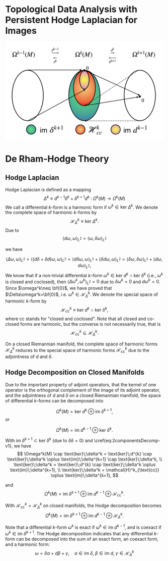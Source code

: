 # Topological Data Analysis with Persistent Hodge Laplacian for Images

![HodgeDecomposition](README.assets/HodgeDecomposition.png)

# De Rham-Hodge Theory

## Hodge Laplacian

Hodge Laplacian is defined as a mapping
$$
\Delta^k \equiv d^{k-1}\delta^k + \delta^{k+1} d^k \;:\; \Omega^k(M) \to \Omega^k(M)
$$
We call a differential $k$-form is a harmonic form if $\omega^k\in\text{ker}\;\Delta^k$. We denote the complete space of harmonic $k$-forms by
$$
\mathcal{H}^k_\Delta \equiv \text{ker}\; \Delta^k.
$$
Due to 
$$
\langle d\omega, \omega \rangle_{L^2}=\langle \omega, \delta\omega \rangle_{L^2}
$$

we have

$$
\langle \Delta\omega, \omega\rangle_{L^2} = \langle (d\delta+\delta d)\omega, \omega\rangle_{L^2} = \langle d\delta\omega, \omega\rangle_{L^2} + \langle \delta d\omega, \omega\rangle_{L^2} = \langle \delta\omega, \delta\omega \rangle_{L^2} + \langle d\omega, d\omega \rangle_{L^2},
$$
We know that if a non-trivial differential $k$-form $\omega^k \in \text{ker}\;d^k \cap \text{ker}\;\delta^k$ (i.e., $\omega^k$ is closed and coclosed), then $\langle \Delta\omega^k, \omega^k\rangle_{L^2}=0$ due to $\delta\omega^k=0$ and $d\omega^k=0$. Since $\omega^k\neq \bf{0}$, we have proved that $\Delta\omega^k=\bf{0}$, i.e. $\omega^k\in\mathcal{H}^k_\Delta$. We denote the special space of harmonic $k$-form by
$$
\mathcal{H}^k_{\text{cc}} \equiv \text{ker}\;d^k \cap \text{ker}\;\delta^k,
$$
where $\text{cc}$ stands for "closed and coclosed". Note that all closed and co-closed forms are harmonic, but the converse is not necessarily true, that is 
$$
\mathcal{H}^k_{\text{cc}} \subseteq \mathcal{H}^k_\Delta.
$$

On a closed Riemannian manifold, the complete space of harmonic forms $\mathcal{H}^k_\Delta$ reduces to the special space of harmonic forms $\mathcal{H}^k_{\text{cc}}$ due to the adjointness of $d$ and $\delta$.

## Hodge Decomposition on Closed Manifolds

Due to the important property of adjoint operators, that the kernel of one operator is the orthogonal complement of the image of its adjoint operator, and the adjointness of $d$ and $\delta$ on a closed Riemannian manifold, the space of differential $k$-forms can be decomposed into 

$$
\Omega^k(M)=\text{ker}\;d^{k} \oplus \text{im}\;\delta^{k+1},
$$
or

$$
\Omega^k(M)=\text{im}\;d^{k-1} \oplus \text{ker}\;\delta^{k}.
$$

With $\text{im}\;\delta^{k+1} \subset \text{ker}\;\delta^k$ (due to $\delta\delta=0$) and \cref{eq:2componentsDecomp-v1}, we have
$$
\Omega^k(M) \cap \text{ker}\;\delta^k = \text{ker}\;d^{k} \cap \text{ker}\;\delta^k \oplus \text{im}\;\delta^{k+1} \cap \text{ker}\;\delta^k, \\
\text{ker}\;\delta^k = \text{ker}\;d^{k} \cap \text{ker}\;\delta^k \oplus \text{im}\;\delta^{k+1}, \\
\text{ker}\;\delta^k = \mathcal{H}^k_{\text{cc}} \oplus \text{im}\;\delta^{k+1},
$$

and 
$$
\Omega^k(M)= \text{im}\;\delta^{k+1} \oplus \text{im}\;d^{k-1} \oplus \mathcal{H}^k_{\text{cc}} .
$$

With $\mathcal{H}^k_{\text{cc}}=\mathcal{H}^k_\Delta$ on closed manifolds, the Hodge decomposition becomes
$$
\Omega^k(M)= \text{im}\;\delta^{k+1} \oplus \text{im}\;d^{k-1} \oplus \mathcal{H}^k_\Delta .
$$

Note that a differential $k$-form $\omega^k$ is exact if $\omega^k\in\text{im}\;d^{k-1}$, and is coexact if $\omega^k\in\text{im}\;\delta^{k+1}$. The Hodge decomposition indicates that any differential $k$-form can be decomposed into the sum of an exact form, an coexact form, and a harmonic form:
$$
\omega = \delta\alpha + d\beta + \gamma,\quad \alpha\in\text{im}\;\delta,\;\beta\in\text{im}\;d,\;\gamma\in\mathcal{H}^k_\Delta
$$


